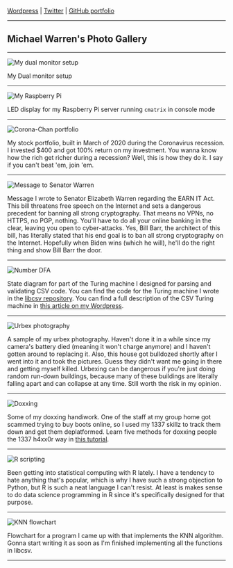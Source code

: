 [Wordpress](https://psychocod3r.wordpress.com/) | [Twitter](https://twitter.com/PCod3r) | [GitHub portfolio](https://github.com/PsychoCod3r)

---------------------------------------------------------------------------

## Michael Warren's Photo Gallery

---------------------------------------------------------------------------

![My dual monitor setup](https://psychocod3r.files.wordpress.com/2019/02/rig.jpg)

My Dual monitor setup

---------------------------------------------------------------------------

![My Raspberry Pi](https://psychocod3r.files.wordpress.com/2019/10/raspberry-pi-hdmi-led-display-matrix.png)

LED display for my Raspberry Pi server running `cmatrix` in console mode

---------------------------------------------------------------------------

![Corona-Chan portfolio](https://pbs.twimg.com/media/Ej5ZhJLX0AANBzd?format=png&name=large)

My stock portfolio, built in March of 2020 during the Coronavirus recession. I invested $400 and got 100% return on my investment. You wanna know how the rich get richer during a recession? Well, this is how they do it. I say if you can't beat 'em, join 'em.

---------------------------------------------------------------------------

![Message to Senator Warren](https://pbs.twimg.com/media/Ejgmf63XkAAEi99?format=jpg&name=large)

Message I wrote to Senator Elizabeth Warren regarding the EARN IT Act. This bill threatens free speech on the Internet and sets a dangerous precedent for banning all strong cryptography. That means no VPNs, no HTTPS, no PGP, nothing. You'll have to do all your online banking in the clear, leaving you open to cyber-attacks. Yes, Bill Barr, the architect of this bill, has literally stated that his end goal is to ban all strong cryptography on the Internet. Hopefully when Biden wins (which he will), he'll do the right thing and show Bill Barr the door.

---------------------------------------------------------------------------

![Number DFA](https://psychocod3r.files.wordpress.com/2020/09/number-dfa.png)

State diagram for part of the Turing machine I designed for parsing and validating CSV code. You can find the code for the Turing machine I wrote in the [libcsv repository](https://github.com/PsychoCod3r/libcsv). You can find a full description of the CSV Turing machine in [this article on my Wordpress](https://psychocod3r.wordpress.com/2020/09/30/data-science-in-c-programming-a-turing-machine-to-parse-csv-code/).

---------------------------------------------------------------------------

![Urbex photography](https://images-wixmp-ed30a86b8c4ca887773594c2.wixmp.com/f/9ffe72f5-f52b-45e4-b6a4-10d10a0f61cd/ddx9izb-4228247c-7ab4-4cc0-ae21-be0140a48749.jpg)

A sample of my urbex photography. Haven't done it in a while since my camera's battery died (meaning it won't charge anymore) and I haven't gotten around to replacing it. Also, this house got bulldozed shortly after I went into it and took the pictures. Guess they didn't want me going in there and getting myself killed. Urbexing can be dangerous if you're just doing random run-down buildings, because many of these buildings are literally falling apart and can collapse at any time. Still worth the risk in my opinion.

---------------------------------------------------------------------------

![Doxxing](https://pbs.twimg.com/media/EegBNFlXgAE8Vds?format=png&name=large)

Some of my doxxing handiwork. One of the staff at my group home got scammed trying to buy boots online, so I used my 1337 skillz to track them down and get them deplatformed. Learn five methods for doxxing people the 1337 h4xx0r way in [this tutorial](https://psychocod3r.wordpress.com/2020/05/21/getting-information-on-people-the-1337-h4xx0r-way/).

---------------------------------------------------------------------------

![R scripting](https://pbs.twimg.com/media/Egx7zyaXsAAonk0?format=png&name=small)

Been getting into statistical computing with R lately. I have a tendency to hate anything that's popular, which is why I have such a strong objection to Python, but R is such a neat language I can't resist. At least is makes sense to do data science programming in R since it's specifically designed for that purpose.

---------------------------------------------------------------------------

![KNN flowchart](https://pbs.twimg.com/media/EgYOF49X0AAFor4?format=jpg&name=large)

Flowchart for a program I came up with that implements the KNN algorithm. Gonna start writing it as soon as I'm finished implementing all the functions in libcsv.

---------------------------------------------------------------------------
